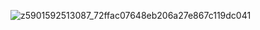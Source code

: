 ![z5901592513087_72ffac07648eb206a27e867c119dc041](https://github.com/user-attachments/assets/efe43922-16e9-43d3-9a47-50a22955caf1)
